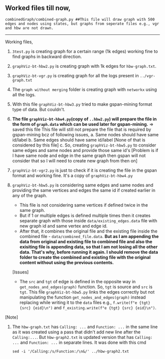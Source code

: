 Worked files till now,
------------------
```
combinedGraph/combined-graph.py ##This file will draw graph with 500 edges and nodes using states, but graphs from seperate files e.g., vgr and hbw are not drawn.
```
------------------

Working files,

1. `3test.py` is creating graph for a certain range (1k edges) working fine to find graphs in backward direction.

2. `graphViz-bt-hbw2.py` is creating graph with 1k edges for `hbw-graph.txt`.

3. `graphViz-bt-vgr.py` is creating graph for all the logs present in `../vgr-graph.txt`

4. The `graph without merging` folder is creating graph with `networkx` using all the logs.

5. With this file `graphViz-bt-hbw3.py` tried to make gspan-mining format type of data. But couldn't.

6. **The file `graphViz-bt-hbw4.py`(copy of `..hbw2.py`) will prepare the file in the form of `graph.data` which can be used later for gspan-mining.** => saved this file
	This file will still not prepare the file that is required by gspan-mining bcz of following issues,
		a. Same nodes should have same id/label
		b. Same edges should have same id/label
			[None of that is considered by this file]
		c. So, creating `graphViz-bt-hbw5.py` to consider same edges and same nodes and provide those same id's
			[Problem is if I have same node and edge in the same graph then gspan will not consider that so I will need to create new graph from then on]

7. `graphViz-bt-vgr2.py` is just to check if it is creating the file in the gspan format and working fine. It's a copy of `graphViz-bt-hbw4.py`

8. `graphViz-bt-hbw5.py` is considering same edges and same nodes and providing the same vertices and edges the same id if created earlier in any of the graph.
	* This file is not considering same vertices if defined twice in the same graph.
	* But if 1 or multiple edges is defined multiple times then it creates separate graph with those inside `data/existing_edges.data` file with new graph id and same vertex and edge id.
	* After that, it combines the original file and the existing file inside the combined file - `data/combined_file.data`. **But as I am appending the data from original and existing file to combined file and also the exisiting file is appending data, so that I am not losing all the other data. That's why, before running it again. I should remove the data folder to create the combined and existing file with the original content without using the previous contents.**
	
	[Issues]
	* The `src` and `tgt` of edge is defined in the opposite way in `get_nodes_and_edges(graph)` function. So, `tgt` is source and `src` is `tgt`. This file `graphViz-bt-hbw5.py` links the edges correctly but not manipulating the function `get_nodes_and_edges(graph)` instead replacing while writing it to the `data` files e.g., `f.write(f"e {tgt} {src} {eid}\n")` and `f_existing.write(f"e {tgt} {src} {eid}\n")`.
		

[Note]
1. The `hbw-graph.txt` has `Calling: ...` and `Function: ...` in the same line as it was created using a pass that didn't add new line after the `Calling:...`. But `hbw-graph2.txt` is updated version that has `Calling: ...` and `Function: ...` in separate lines. It was done with this cmd 
	```
	sed -i '/Calling:/s/Function:/\n&/' ../hbw-graph2.txt
	```	
